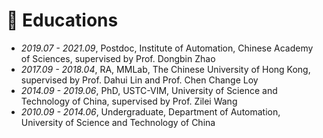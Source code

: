 # 📖 Educations
- *2019.07 - 2021.09*, Postdoc, Institute of Automation, Chinese Academy of Sciences, supervised by Prof. Dongbin Zhao
- *2017.09 - 2018.04*, RA, MMLab, The Chinese University of Hong Kong, supervised by Prof. Dahui Lin and Prof. Chen Change Loy
- *2014.09 - 2019.06*, PhD, USTC-VIM, University of Science and Technology of China, supervised by Prof. Zilei Wang
- *2010.09 - 2014.06*, Undergraduate, Department of Automation, University of Science and Technology of China